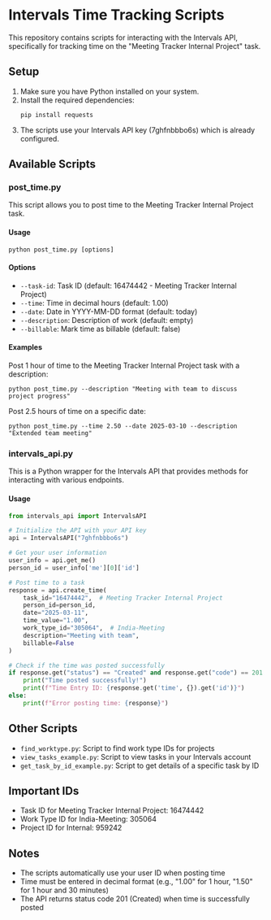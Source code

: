# Intervals Time Tracking Scripts

This repository contains scripts for interacting with the Intervals API, specifically for tracking time on the "Meeting Tracker Internal Project" task.

## Setup

1. Make sure you have Python installed on your system.
2. Install the required dependencies:
   ```
   pip install requests
   ```
3. The scripts use your Intervals API key (7ghfnbbbo6s) which is already configured.

## Available Scripts

### post_time.py

This script allows you to post time to the Meeting Tracker Internal Project task.

#### Usage

```
python post_time.py [options]
```

#### Options

- `--task-id`: Task ID (default: 16474442 - Meeting Tracker Internal Project)
- `--time`: Time in decimal hours (default: 1.00)
- `--date`: Date in YYYY-MM-DD format (default: today)
- `--description`: Description of work (default: empty)
- `--billable`: Mark time as billable (default: false)

#### Examples

Post 1 hour of time to the Meeting Tracker Internal Project task with a description:
```
python post_time.py --description "Meeting with team to discuss project progress"
```

Post 2.5 hours of time on a specific date:
```
python post_time.py --time 2.50 --date 2025-03-10 --description "Extended team meeting"
```

### intervals_api.py

This is a Python wrapper for the Intervals API that provides methods for interacting with various endpoints.

#### Usage

```python
from intervals_api import IntervalsAPI

# Initialize the API with your API key
api = IntervalsAPI("7ghfnbbbo6s")

# Get your user information
user_info = api.get_me()
person_id = user_info['me'][0]['id']

# Post time to a task
response = api.create_time(
    task_id="16474442",  # Meeting Tracker Internal Project
    person_id=person_id,
    date="2025-03-11",
    time_value="1.00",
    work_type_id="305064",  # India-Meeting
    description="Meeting with team",
    billable=False
)

# Check if the time was posted successfully
if response.get("status") == "Created" and response.get("code") == 201:
    print("Time posted successfully!")
    print(f"Time Entry ID: {response.get('time', {}).get('id')}")
else:
    print(f"Error posting time: {response}")
```

## Other Scripts

- `find_worktype.py`: Script to find work type IDs for projects
- `view_tasks_example.py`: Script to view tasks in your Intervals account
- `get_task_by_id_example.py`: Script to get details of a specific task by ID

## Important IDs

- Task ID for Meeting Tracker Internal Project: 16474442
- Work Type ID for India-Meeting: 305064
- Project ID for Internal: 959242

## Notes

- The scripts automatically use your user ID when posting time
- Time must be entered in decimal format (e.g., "1.00" for 1 hour, "1.50" for 1 hour and 30 minutes)
- The API returns status code 201 (Created) when time is successfully posted 